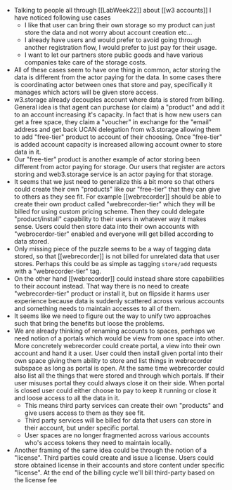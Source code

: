 - Talking to people all through [[LabWeek22]] about [[w3 accounts]] I have noticed following use cases
	- I like that user can bring their own storage so my product can just store the data and not worry about account creation etc...
	- I already have users and would prefer to avoid going through another registration flow, I would prefer to just pay for their usage.
	- I want to let our partners store public goods and have various companies take care of the storage costs.
- All of these cases seem to have one thing in common, actor storing the data is different from the actor paying for the data. In some cases there is coordinating actor between ones that store and pay, specifically it manages which actors will be given store access.
- w3.storage already decouples account where data is stored from billing. General idea is that agent can purchase (or claim) a "product" and add it to an account increasing it's capacity. In fact that is how new users can get a free space, they claim a "voucher" in exchange for the "email" address and get back UCAN delegation from w3.storage allowing them to add "free-tier" product to account of their choosing. Once "free-tier" is added account capacity is increased allowing account owner to store data in it.
- Our "free-tier" product is another example of actor storing been different from actor paying for storage. Our users that register are actors storing and web3.storage service is an actor paying for that storage.
- It seems that we just need to generalize this a bit more so that others could create their own "products" like our "free-tier" that they can give to others as they see fit. For example [[webrecorder]] should be able to create their own product called "webrecorder-tier" which they will be billed for using custom pricing scheme. Then they could delegate "product/install" capability to their users in whatever way it makes sense. Users could then store data into their own accounts with "webrocerdor-tier" enabled and everyone will get billed according to data stored.
- Only missing piece of the puzzle seems to be a way of tagging data stored, so that [[webrecorder]] is not billed for unrelated data that user stores. Perhaps this could be as simple as tagging `store/add` requests with a "webrecorder-tier" tag.
- On the other hand [[webrecorder]] could instead share store capabilities to their account instead. That way there is no need to create "webrecorder-tier" product or install it, but on flipside it harms user experience because data is suddenly scattered across various accounts and something needs to maintain accesses to all of them.
- It seems like we need to figure out the way to unify two approaches such that bring the benefits but loose the problems.
- We are already thinking of renaming accounts to spaces, perhaps we need notion of a portals which would be view from one space into other. More concretely webrecorder could create portal, a view into their own account and hand it a user. User could then install given portal into their own space giving them ability to store and list things in webrecorder subspace as long as portal is open. At the same time webrecorder could also list all the things that were stored and through which portals. If their user misuses portal they could always close it on their side. When portal is closed user could either choose to pay to keep it running or close it and loose access to all the data in it.
	- This means third party services can create their own "products" and give users access to them as they see fit.
	- Third party services will be billed for data that users can store in their account, but under specific portal.
	- User spaces are no longer fragmented across various accounts who's access tokens they need to maintain locally.
- Another framing of the same idea could be through the notion of a "license". Third parties could create and issue a license. Users could store obtained license in their accounts and store content under specific "license". At the end of the billing cycle we'll bill third-party based on the license fee
